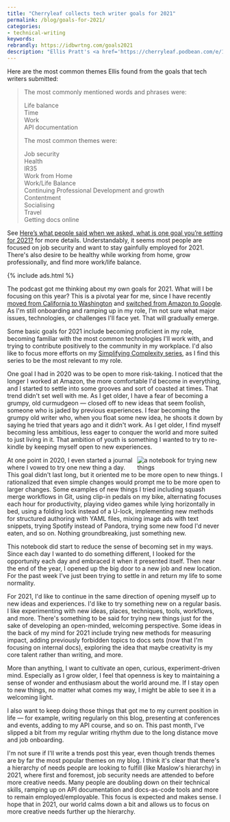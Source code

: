 ```yaml
---
title: "Cherryleaf collects tech writer goals for 2021"
permalink: /blog/goals-for-2021/
categories:
- technical-writing
keywords:
rebrandly: https://idbwrtng.com/goals2021
description: "Ellis Pratt's <a href='https://cherryleaf.podbean.com/e/100-what-you-told-us-the-one-goal-you-re-setting-for-2021/'>latest episode of Cherryleaf</a> lists goals that technical writers have for 2021. Rather than just listing each response, Ellis reads these responses while walking in some historic setting and peppers in historical asides to break up the responses."
---
```


 Here are the most common themes Ellis found from the goals that tech writers submitted:

> The most commonly mentioned words and phrases were:
>
> Life balance<br/>
> Time<br/>
> Work<br/>
> API documentation<br/>
>
> The most common themes were:
>
> Job security<br/>
> Health<br/>
> IR35<br/>
> Work from Home<br/>
> Work/Life Balance<br/>
> Continuing Professional Development and growth<br/>
> Contentment<br/>
> Socialising<br/>
> Travel<br/>
> Getting docs online<br/>

See [Here’s what people said when we asked, what is one goal you’re setting for 2021?](https://www.cherryleaf.com/2020/12/heres-what-people-said-when-we-asked-what-is-one-goal-youre-setting-for-2021/) for more details. Understandably, it seems most people are focused on job security and want to stay gainfully employed for 2021. There's also desire to be healthy while working from home, grow professionally, and find more work/life balance.

{% include ads.html %}

The podcast got me thinking about my own goals for 2021. What will I be focusing on this year? This is a pivotal year for me, since I have recently [moved from California to Washington](/blog/moving-to-seattle-exploring-places-with-vr/) and [switched from Amazon to Google](/blog/job-transition-from-amazon-to-google/). As I'm still onboarding and ramping up in my role, I'm not sure what major issues, technologies, or challenges I'll face yet. That will gradually emerge.

Some basic goals for 2021 include becoming proficient in my role, becoming familiar with the most common technologies I'll work with, and trying to contribute positively to the community in my workplace. I'd also like to focus more efforts on my [Simplifying Complexity series](/simplifying-complexity/index.html), as I find this series to be the most relevant to my role.

One goal I had in 2020 was to be open to more risk-taking. I noticed that the longer I worked at Amazon, the more comfortable I'd become in everything, and I started to settle into some grooves and sort of coasted at times. That trend didn't set well with me. As I get older, I have a fear of becoming a grumpy, old curmudgeon &mdash; closed off to new ideas that seem foolish, someone who is jaded by previous experiences. I fear becoming the grumpy old writer who, when you float some new idea, he shoots it down by saying he tried that years ago and it didn't work. As I get older, I find myself becoming less ambitious, less eager to conquer the world and more suited to just living in it. That ambition of youth is something I wanted to try to re-kindle by keeping myself open to new experiences.

<div><img style="max-width: 200px; float:right; padding-left: 10px" src="https://s3.us-west-1.wasabisys.com/idbwmedia.com/images/trynewthingsnotebook.jpg" alt="a notebook for trying new things" /></div> At one point in 2020, I even started a journal where I vowed to try one new thing a day. This goal didn't last long, but it oriented me to be more open to new things. I rationalized that even simple changes would prompt me to be more open to larger changes. Some examples of new things I tried including squash merge workflows in Git, using clip-in pedals on my bike, alternating focuses each hour for productivity, playing video games while lying horizontally in bed, using a folding lock instead of a U-lock, implementing new methods for structured authoring with YAML files, mixing image ads with text snippets, trying Spotify instead of Pandora, trying some new food I'd never eaten, and so on. Nothing groundbreaking, just something new.

This notebook did start to reduce the sense of becoming set in my ways. Since each day I wanted to do something different, I looked for the opportunity each day and embraced it when it presented itself. Then near the end of the year, I opened up the big door to a new job and new location. For the past week I've just been trying to settle in and return my life to some normality.

For 2021, I'd like to continue in the same direction of opening myself up to new ideas and experiences. I'd like to try something new on a regular basis. I like experimenting with new ideas, places, techniques, tools, workflows, and more. There's something to be said for trying new things just for the sake of developing an open-minded, welcoming perspective. Some ideas in the back of my mind for 2021 include trying new methods for measuring impact, adding previously forbidden topics to docs sets (now that I'm focusing on internal docs), exploring the idea that maybe creativity is my core talent rather than writing, and more.

More than anything, I want to cultivate an open, curious, experiment-driven mind. Especially as I grow older, I feel that openness is key to maintaining a sense of wonder and enthusiasm about the world around me. If I stay open to new things, no matter what comes my way, I might be able to see it in a welcoming light.

I also want to keep doing those things that got me to my current position in life &mdash; for example, writing regularly on this blog, presenting at conferences and events, adding to my API course, and so on. This past month, I've slipped a bit from my regular writing rhythm due to the long distance move and job onboarding.

I'm not sure if I'll write a trends post this year, even though trends themes are by far the most popular themes on my blog. I think it's clear that there's a hierarchy of needs people are looking to fulfill (like Maslow's hierarchy) in 2021, where first and foremost, job security needs are attended to before more creative needs. Many people are doubling down on their technical skills, ramping up on API documentation and docs-as-code tools and more to remain employed/employable. This focus is expected and makes sense. I hope that in 2021, our world calms down a bit and allows us to focus on more creative needs further up the hierarchy.
